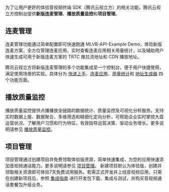 为了让用户更好的体验音视频终端 SDK（腾讯云视立方）的相关功能，腾讯云视立方控制台提供**新版连麦管理**、**播放质量监控**和**项目管理**。

## 连麦管理

连麦管理功能通过简单配置即可快速跑通 MLVB-API-Example Demo，体验新版连麦方案，全方位管理连麦应用，实时查看连麦应用相关用量统计，以及辅助用户快速生成可用于新版连麦方案的 TRTC 推拉流地址和 CDN 播放地址。

腾讯云视立方将新版连麦管理的多个功能集成至一个控制台，便于用户快捷使用，满足使用场景的实现。具体分为 [快速上手](https://console.cloud.tencent.com/vcube/micro/start)、[连麦应用](https://console.cloud.tencent.com/vcube/micro/appmanage)、[用量统计](https://console.cloud.tencent.com/vcube/micro/statistics)和 [地址生成器](https://console.cloud.tencent.com/vcube/micro/address) 四个功能页面。

## 播放质量监控

播放质量监控提供点播播放全链路的数据统计、质量监控及可视化分析服务。支持实时数据上报、数据聚合、多维筛选和精细化定向分析，可帮助企业实时掌控大盘运营状况、了解用户习惯和行为特征，有效指导运营决策、驱动业务增长。更多说明请参见 [播放质量监控](https://cloud.tencent.com/document/product/1449/68147)。


## 项目管理
项目管理通过创建项目并免费领取体验版资源，简单快速集成，为您的应用快速添加音视频通话能力。更多说明请参见 [项目管理](https://cloud.tencent.com/document/product/1449/80319)。
新建项目默认为体验版，创建并领取相关资源即可体验7天免费试用服务。若需正式开发并上线音视频应用，只需在创建新项目后，参照 [集成指南](https://cloud.tencent.com/document/product/1449/80319#integrated) 进行开发包下载、集成与测试，并购买音视频通话套餐包升级业务。
